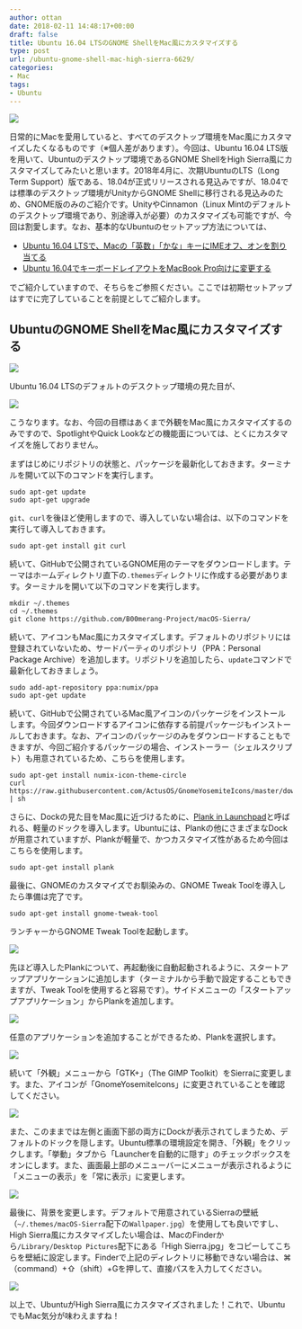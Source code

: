 ```yaml
---
author: ottan
date: 2018-02-11 14:48:17+00:00
draft: false
title: Ubuntu 16.04 LTSのGNOME ShellをMac風にカスタマイズする
type: post
url: /ubuntu-gnome-shell-mac-high-sierra-6629/
categories:
- Mac
tags:
- Ubuntu
---
```


![](/images/2018/02/180210-5a7edd08336c5.jpg)

日常的にMacを愛用していると、すべてのデスクトップ環境をMac風にカスタマイズしたくなるものです（※個人差があります）。今回は、Ubuntu 16.04 LTS版を用いて、Ubuntuのデスクトップ環境であるGNOME ShellをHigh Sierra風にカスタマイズしてみたいと思います。2018年4月に、次期UbuntuのLTS（Long Term Support）版である、18.04が正式リリースされる見込みですが、18.04では標準のデスクトップ環境がUnityからGNOME Shellに移行される見込みのため、GNOME版のみのご紹介です。UnityやCinnamon（Linux Mintのデフォルトのデスクトップ環境であり、別途導入が必要）のカスタマイズも可能ですが、今回は割愛します。なお、基本的なUbuntuのセットアップ方法については、

-   [Ubuntu 16.04 LTSで、Macの「英数」「かな」キーにIMEオフ、オンを割り当てる](/ubuntu-16-04-ime-on-off-4913/)
-   [Ubuntu 16.04でキーボードレイアウトをMacBook Pro向けに変更する](/ubuntu-keyboard-layout-mac-6095/)

でご紹介していますので、そちらをご参照ください。ここでは初期セットアップはすでに完了していることを前提としてご紹介します。

## UbuntuのGNOME ShellをMac風にカスタマイズする

![](/images/2018/02/180211-5a805091460b7.jpg)

Ubuntu 16.04 LTSのデフォルトのデスクトップ環境の見た目が、

![](/images/2018/02/180211-5a8050e92599b.jpg)

こうなります。なお、今回の目標はあくまで外観をMac風にカスタマイズするのみですので、SpotlightやQuick Lookなどの機能面については、とくにカスタマイズを施しておりません。

まずはじめにリポジトリの状態と、パッケージを最新化しておきます。ターミナルを開いて以下のコマンドを実行します。

    sudo apt-get update
    sudo apt-get upgrade

`git`、`curl`を後ほど使用しますので、導入していない場合は、以下のコマンドを実行して導入しておきます。

    sudo apt-get install git curl

続いて、GitHubで公開されているGNOME用のテーマをダウンロードします。テーマはホームディレクトリ直下の`.themes`ディレクトリに作成する必要があります。ターミナルを開いて以下のコマンドを実行します。

    mkdir ~/.themes
    cd ~/.themes
    git clone https://github.com/B00merang-Project/macOS-Sierra/

続いて、アイコンもMac風にカスタマイズします。デフォルトのリポジトリには登録されていないため、サードパーティのリポジトリ（PPA：Personal Package Archive）を追加します。リポジトリを追加したら、`update`コマンドで最新化しておきましょう。

    sudo add-apt-repository ppa:numix/ppa
    sudo apt-get update

続いて、GitHubで公開されているMac風アイコンのパッケージをインストールします。今回ダウンロードするアイコンに依存する前提パッケージもインストールしておきます。なお、アイコンのパッケージのみをダウンロードすることもできますが、今回ご紹介するパッケージの場合、インストーラー（シェルスクリプト）も用意されているため、こちらを使用します。

    sudo apt-get install numix-icon-theme-circle
    curl https://raw.githubusercontent.com/ActusOS/GnomeYosemiteIcons/master/download_from_github.sh | sh

さらに、Dockの見た目をMac風に近づけるために、[Plank in Launchpad](https://launchpad.net/plank)と呼ばれる、軽量のドックを導入します。Ubuntuには、Plankの他にさまざまなDockが用意されていますが、Plankが軽量で、かつカスタマイズ性があるため今回はこちらを使用します。

    sudo apt-get install plank

最後に、GNOMEのカスタマイズでお馴染みの、GNOME Tweak Toolを導入したら準備は完了です。

    sudo apt-get install gnome-tweak-tool

ランチャーからGNOME Tweak Toolを起動します。

![](/images/2018/02/180211-5a8050f6999bf.png)

先ほど導入したPlankについて、再起動後に自動起動されるように、スタートアップアプリケーションに追加します（ターミナルから手動で設定することもできますが、Tweak Toolを使用すると容易です）。サイドメニューの「スタートアップアプリケーション」からPlankを追加します。

![](/images/2018/02/180211-5a8050feb8657.png)

任意のアプリケーションを追加することができるため、Plankを選択します。

![](/images/2018/02/180211-5a8051077548d.png)

続いて「外観」メニューから「GTK+」（The GIMP Toolkit）をSierraに変更します。また、アイコンが「GnomeYosemiteIcons」に変更されていることを確認してください。

![](/images/2018/02/180211-5a8055b522924.png)

また、このままでは左側と画面下部の両方にDockが表示されてしまうため、デフォルトのドックを隠します。Ubuntu標準の環境設定を開き、「外観」をクリックします。「挙動」タブから「Launcherを自動的に隠す」のチェックボックスをオンにします。また、画面最上部のメニューバーにメニューが表示されるように「メニューの表示」を「常に表示」に変更します。

![](/images/2018/02/180211-5a8051123d2a8.png)

最後に、背景を変更します。デフォルトで用意されているSierraの壁紙（`~/.themes/macOS-Sierra`配下の`Wallpaper.jpg`）を使用しても良いですし、High Sierra風にカスタマイズしたい場合は、MacのFinderから`/Library/Desktop Pictures`配下にある「High Sierra.jpg」をコピーしてこちらを壁紙に設定します。Finderで上記のディレクトリに移動できない場合は、⌘（command）+⇧（shift）+Gを押して、直接パスを入力してください。

![](/images/2018/02/180211-5a8050e92599b.jpg)

以上で、UbuntuがHigh Sierra風にカスタマイズされました！これで、UbuntuでもMac気分が味わえますね！
